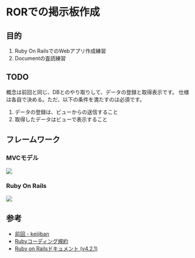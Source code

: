 # RORでの掲示板作成

## 目的
1. Ruby On RailsでのWebアプリ作成練習
2. Documentの査読練習

## TODO
概念は前回と同じ、DBとのやり取りして、データの登録と取得表示です。
仕様は各自で決める。ただ、以下の条件を満たすのは必須です。
1. データの登録は、ビューからの送信すること
2. 取得したデータはビューで表示すること

## フレームワーク
### MVCモデル  
![](http://assemblog.com/wp-content/uploads/2012/08/image_mvc.png)

### Ruby On Rails  
![](http://image.slidesharecdn.com/ch05-150607033659-lva1-app6892/95/rails-5-13-638.jpg?cb=1442671084)


## 参考
- [前回 - keijiban](https://github.com/Keijiban09262015/keijiban)
- [Rubyコーディング規約](http://shugo.net/ruby-codeconv/codeconv.html)
- [Ruby on Railsドキュメント (v4.2.1)](http://railsdoc.com/)
